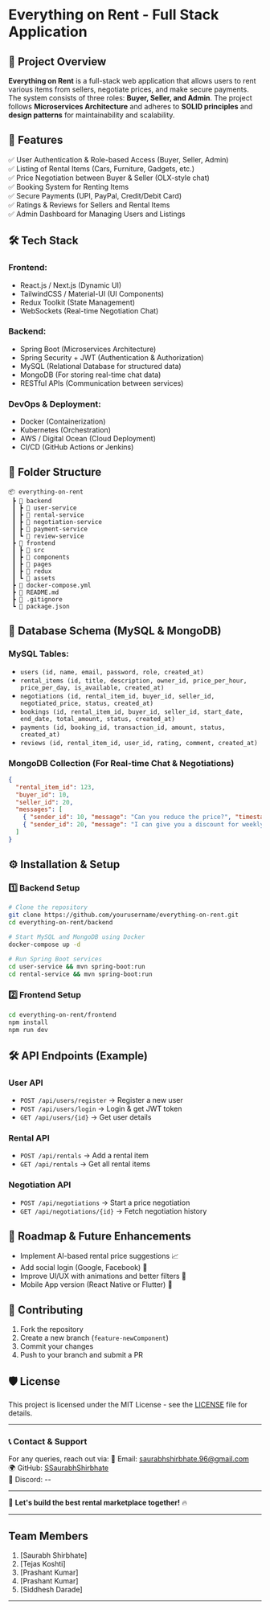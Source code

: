 # Everything on Rent - Full Stack Application

## 🚀 Project Overview
**Everything on Rent** is a full-stack web application that allows users to rent various items from sellers, negotiate prices, and make secure payments. The system consists of three roles: **Buyer, Seller, and Admin**. The project follows **Microservices Architecture** and adheres to **SOLID principles** and **design patterns** for maintainability and scalability.

## 📌 Features
✅ User Authentication & Role-based Access (Buyer, Seller, Admin)  
✅ Listing of Rental Items (Cars, Furniture, Gadgets, etc.)  
✅ Price Negotiation between Buyer & Seller (OLX-style chat)  
✅ Booking System for Renting Items  
✅ Secure Payments (UPI, PayPal, Credit/Debit Card)  
✅ Ratings & Reviews for Sellers and Rental Items  
✅ Admin Dashboard for Managing Users and Listings  

## 🛠️ Tech Stack
### **Frontend:**
- React.js / Next.js (Dynamic UI)
- TailwindCSS / Material-UI (UI Components)
- Redux Toolkit (State Management)
- WebSockets (Real-time Negotiation Chat)

### **Backend:**
- Spring Boot (Microservices Architecture)
- Spring Security + JWT (Authentication & Authorization)
- MySQL (Relational Database for structured data)
- MongoDB (For storing real-time chat data)
- RESTful APIs (Communication between services)

### **DevOps & Deployment:**
- Docker (Containerization)
- Kubernetes (Orchestration)
- AWS / Digital Ocean (Cloud Deployment)
- CI/CD (GitHub Actions or Jenkins)

## 📂 Folder Structure
```
📦 everything-on-rent
 ┣ 📂 backend
 ┃ ┣ 📂 user-service
 ┃ ┣ 📂 rental-service
 ┃ ┣ 📂 negotiation-service
 ┃ ┣ 📂 payment-service
 ┃ ┗ 📂 review-service
 ┣ 📂 frontend
 ┃ ┣ 📂 src
 ┃ ┣ 📂 components
 ┃ ┣ 📂 pages
 ┃ ┣ 📂 redux
 ┃ ┗ 📂 assets
 ┣ 📜 docker-compose.yml
 ┣ 📜 README.md
 ┣ 📜 .gitignore
 ┗ 📜 package.json
```

## 🔗 Database Schema (MySQL & MongoDB)
### **MySQL Tables:**
- `users (id, name, email, password, role, created_at)`
- `rental_items (id, title, description, owner_id, price_per_hour, price_per_day, is_available, created_at)`
- `negotiations (id, rental_item_id, buyer_id, seller_id, negotiated_price, status, created_at)`
- `bookings (id, rental_item_id, buyer_id, seller_id, start_date, end_date, total_amount, status, created_at)`
- `payments (id, booking_id, transaction_id, amount, status, created_at)`
- `reviews (id, rental_item_id, user_id, rating, comment, created_at)`

### **MongoDB Collection (For Real-time Chat & Negotiations)**
```json
{
  "rental_item_id": 123,
  "buyer_id": 10,
  "seller_id": 20,
  "messages": [
    { "sender_id": 10, "message": "Can you reduce the price?", "timestamp": "2025-01-24T14:30:00Z" },
    { "sender_id": 20, "message": "I can give you a discount for weekly rental.", "timestamp": "2025-01-24T14:31:00Z" }
  ]
}
```

## ⚙️ Installation & Setup
### **1️⃣ Backend Setup**
```bash
# Clone the repository
git clone https://github.com/yourusername/everything-on-rent.git
cd everything-on-rent/backend

# Start MySQL and MongoDB using Docker
docker-compose up -d

# Run Spring Boot services
cd user-service && mvn spring-boot:run
cd rental-service && mvn spring-boot:run
```

### **2️⃣ Frontend Setup**
```bash
cd everything-on-rent/frontend
npm install
npm run dev
```

## 🛠️ API Endpoints (Example)
### **User API**
- `POST /api/users/register` → Register a new user
- `POST /api/users/login` → Login & get JWT token
- `GET /api/users/{id}` → Get user details

### **Rental API**
- `POST /api/rentals` → Add a rental item
- `GET /api/rentals` → Get all rental items

### **Negotiation API**
- `POST /api/negotiations` → Start a price negotiation
- `GET /api/negotiations/{id}` → Fetch negotiation history

## 🚀 Roadmap & Future Enhancements
- Implement AI-based rental price suggestions 📈
- Add social login (Google, Facebook) 🔑
- Improve UI/UX with animations and better filters 🎨
- Mobile App version (React Native or Flutter) 📱

## 🤝 Contributing
1. Fork the repository
2. Create a new branch (`feature-newComponent`)
3. Commit your changes
4. Push to your branch and submit a PR

## 🛡️ License
This project is licensed under the MIT License - see the [LICENSE](LICENSE) file for details.

---
### 📞 Contact & Support
For any queries, reach out via:
📧 Email: saurabhshirbhate.96@gmail.com  
🌍 GitHub: [SSaurabhShirbhate](https://github.com/SSaurabhShirbhate)  
💬 Discord: --

---
🚀 **Let's build the best rental marketplace together!** 🔥


---

## Team Members
1. [Saurabh Shirbhate] 
2. [Tejas Koshti]  
3. [Prashant Kumar]   
4. [Prashant Kumar]
5. [Siddhesh Darade] 

---
